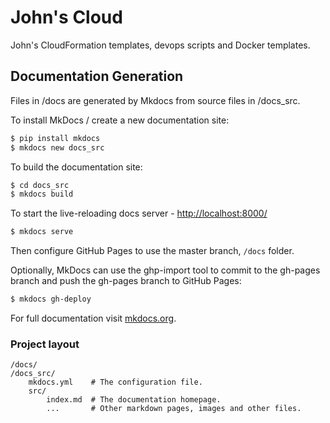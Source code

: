 # John's Cloud

John's CloudFormation templates, devops scripts and Docker templates.


## Documentation Generation

Files in /docs are generated by Mkdocs from source files in /docs_src.

To install MkDocs / create a new documentation site:
```bash
$ pip install mkdocs
$ mkdocs new docs_src
```

To build the documentation site:
```bash
$ cd docs_src
$ mkdocs build
```

To start the live-reloading docs server - [http://localhost:8000/](http://localhost:8000/)
```bash
$ mkdocs serve
```

Then configure GitHub Pages to use the master branch, ``/docs`` folder. 

Optionally, MkDocs can use the ghp-import tool to commit to the gh-pages branch and push the gh-pages branch to GitHub Pages:
```bash
$ mkdocs gh-deploy
```

For full documentation visit [mkdocs.org](http://mkdocs.org).

### Project layout

    /docs/
    /docs_src/
        mkdocs.yml    # The configuration file.
        src/
            index.md  # The documentation homepage.
            ...       # Other markdown pages, images and other files.
